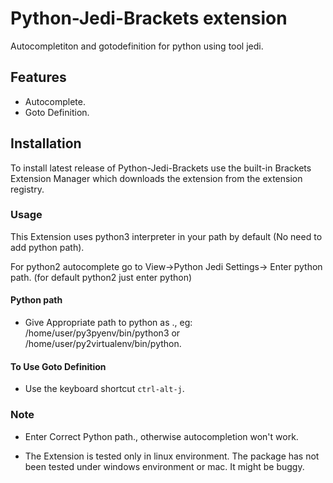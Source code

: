 # Python-Jedi-Brackets extension

Autocompletiton and gotodefinition for python using tool jedi.

## Features
  - Autocomplete.
  - Goto Definition.

## Installation
To install latest release of Python-Jedi-Brackets use the built-in Brackets Extension Manager which downloads the extension from the extension registry.

### Usage

This Extension uses python3 interpreter in your path by default (No need to add python path).

For python2 autocomplete go to View->Python Jedi Settings-> Enter python path. (for default python2 just enter python)

#### Python path
  - Give Appropriate path to python as ., eg: /home/user/py3pyenv/bin/python3 or /home/user/py2virtualenv/bin/python.

#### To Use Goto Definition
  - Use the keyboard shortcut `ctrl-alt-j`.

### Note
- Enter Correct Python path., otherwise autocompletion won't work.

- The Extension is tested only in linux environment. The package has not been tested under windows environment or mac. It might
be buggy.
